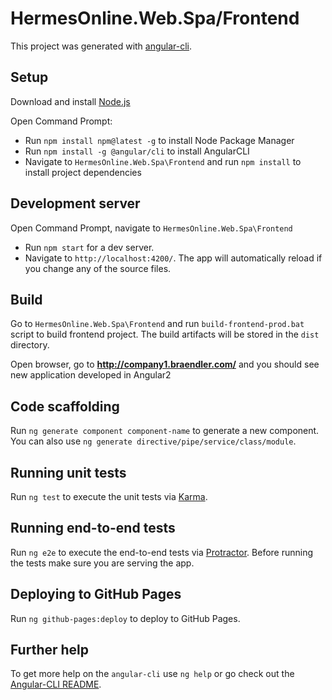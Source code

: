 # HermesOnline.Web.Spa/Frontend

This project was generated with [angular-cli](https://github.com/angular/angular-cli).

## Setup
 Download and install [Node.js](https://nodejs.org/en/)

Open Command Prompt:

- Run `npm install npm@latest -g` to install Node Package Manager
- Run `npm install -g @angular/cli` to install AngularCLI
- Navigate to `HermesOnline.Web.Spa\Frontend` and run `npm install` to install project dependencies

## Development server
Open Command Prompt, navigate to `HermesOnline.Web.Spa\Frontend`

- Run `npm start` for a dev server. 
- Navigate to `http://localhost:4200/`. The app will automatically reload if you change any of the source files.


## Build
Go to `HermesOnline.Web.Spa\Frontend` and run `build-frontend-prod.bat` script to build frontend project. The build artifacts will be stored in the `dist` directory.

Open browser, go to **http://company1.braendler.com/** and you should see new application developed in Angular2


## Code scaffolding

Run `ng generate component component-name` to generate a new component. You can also use `ng generate directive/pipe/service/class/module`.

## Running unit tests

Run `ng test` to execute the unit tests via [Karma](https://karma-runner.github.io).

## Running end-to-end tests

Run `ng e2e` to execute the end-to-end tests via [Protractor](http://www.protractortest.org/).
Before running the tests make sure you are serving the app.

## Deploying to GitHub Pages

Run `ng github-pages:deploy` to deploy to GitHub Pages.

## Further help

To get more help on the `angular-cli` use `ng help` or go check out the [Angular-CLI README](https://github.com/angular/angular-cli/blob/master/README.md).
